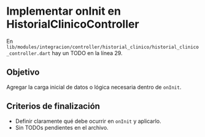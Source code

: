 # Implementar onInit en HistorialClinicoController

En `lib/modules/integracion/controller/historial_clinico/historial_clinico_controller.dart` hay un TODO en la línea 29.

## Objetivo
Agregar la carga inicial de datos o lógica necesaria dentro de `onInit`.

## Criterios de finalización
- Definir claramente qué debe ocurrir en `onInit` y aplicarlo.
- Sin TODOs pendientes en el archivo.
